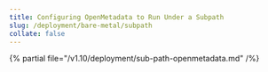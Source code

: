 ```yaml
---
title: Configuring OpenMetadata to Run Under a Subpath
slug: /deployment/bare-metal/subpath
collate: false
---
```


{% partial file="/v1.10/deployment/sub-path-openmetadata.md" /%}
